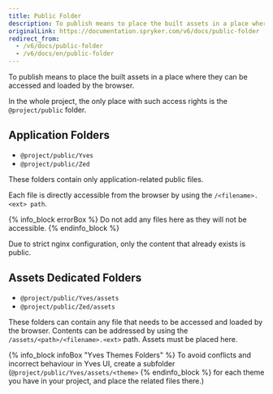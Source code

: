 ```yaml
---
title: Public Folder
description: To publish means to place the built assets in a place where they can be accessed and loaded by the browser. In the whole project, the only place with such access rights is the @project/public folder.
originalLink: https://documentation.spryker.com/v6/docs/public-folder
redirect_from:
  - /v6/docs/public-folder
  - /v6/docs/en/public-folder
---
```


To publish means to place the built assets in a place where they can be accessed and loaded by the browser.

In the whole project, the only place with such access rights is the `@project/public` folder.

## Application Folders

* `@project/public/Yves`
* `@project/public/Zed`

These folders contain only application-related public files.

Each file is directly accessible from the browser by using the `/<filename>.<ext> path`.

{% info_block errorBox %}
Do not add any files here as they will not be accessible.
{% endinfo_block %}

Due to strict nginx configuration, only the content that already exists is public.

## Assets Dedicated Folders

* `@project/public/Yves/assets`
* `@project/public/Zed/assets`

These folders can contain any file that needs to be accessed and loaded by the browser. Contents can be addressed by using the `/assets/<path>/<filename>.<ext>` path. Assets must be placed here.

{% info_block infoBox "Yves Themes Folders" %}
To avoid conflicts and incorrect behaviour in Yves UI, create a subfolder (`@project/public/Yves/assets/<theme>`
{% endinfo_block %} for each theme you have in your project, and place the related files there.)

